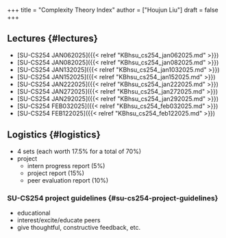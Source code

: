 +++
title = "Complexity Theory Index"
author = ["Houjun Liu"]
draft = false
+++

## Lectures {#lectures}

-   [SU-CS254 JAN062025]({{< relref "KBhsu_cs254_jan062025.md" >}})
-   [SU-CS254 JAN082025]({{< relref "KBhsu_cs254_jan082025.md" >}})
-   [SU-CS254 JAN132025]({{< relref "KBhsu_cs254_jan1032025.md" >}})
-   [SU-CS254 JAN152025]({{< relref "KBhsu_cs254_jan152025.md" >}})
-   [SU-CS254 JAN222025]({{< relref "KBhsu_cs254_jan222025.md" >}})
-   [SU-CS254 JAN272025]({{< relref "KBhsu_cs254_jan272025.md" >}})
-   [SU-CS254 JAN292025]({{< relref "KBhsu_cs254_jan292025.md" >}})
-   [SU-CS254 FEB032025]({{< relref "KBhsu_cs254_feb032025.md" >}})
-   [SU-CS254 FEB122025]({{< relref "KBhsu_cs254_feb122025.md" >}})


## Logistics {#logistics}

-   4 sets (each worth 17.5% for a total of 70%)
-   project
    -   intern progress report (5%)
    -   project report (15%)
    -   peer evaluation report (10%)


### SU-CS254 project guidelines {#su-cs254-project-guidelines}

-   educational
-   interest/excite/educate peers
-   give thoughtful, constructive feedback, etc.
